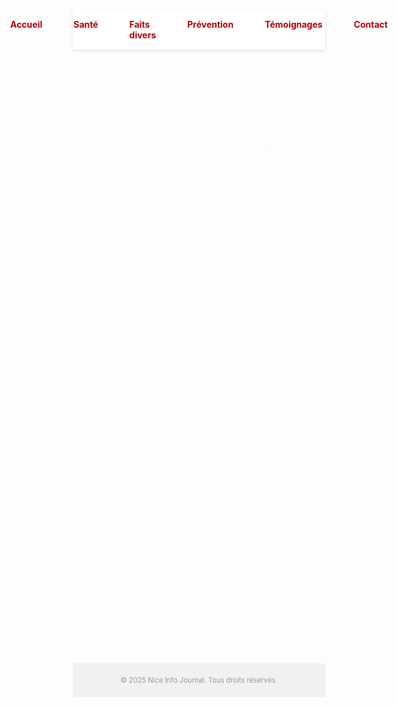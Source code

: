 <!DOCTYPE html>
<html lang="fr">
<head>
  <meta charset="UTF-8">
  <meta name="viewport" content="width=device-width, initial-scale=1.0">
  <title>Nice Info - Dossier Spécial</title>
  <link href="https://fonts.googleapis.com/css2?family=Roboto:wght@400;700&display=swap" rel="stylesheet">
  <style>
    * {
      margin: 0;
      padding: 0;
      box-sizing: border-box;
    }

    body {
      font-family: 'Roboto', sans-serif;
      background-color: #f7f9fc;
      color: #333;
      line-height: 1.6;
      scroll-behavior: smooth;
    }

    header {
      background-image: url('https://upload.wikimedia.org/wikipedia/commons/3/3d/Nice_vue_generale.jpg');
      background-size: cover;
      background-position: center;
      color: white;
      text-align: center;
      padding: 100px 20px;
      position: relative;
    }

    header::after {
      content: "";
      position: absolute;
      top: 0; left: 0; right: 0; bottom: 0;
      background-color: rgba(0,0,0,0.4);
    }

    header h1, header p {
      position: relative;
      z-index: 1;
    }

    header h1 {
      font-size: 3em;
      animation: fadeIn 2s ease-in-out;
    }

    header p {
      font-size: 1.2em;
      animation: fadeIn 2.5s ease-in-out;
    }

    nav {
      display: flex;
      justify-content: center;
      background-color: #fff;
      box-shadow: 0 2px 5px rgba(0,0,0,0.1);
      position: sticky;
      top: 0;
      z-index: 100;
    }

    nav a {
      padding: 15px 25px;
      display: block;
      color: #b90000;
      text-decoration: none;
      font-weight: bold;
      transition: background 0.3s;
    }

    nav a:hover {
      background-color: #ffe6e6;
    }

    .container {
      max-width: 900px;
      margin: 50px auto;
      background-color: white;
      padding: 40px;
      box-shadow: 0 0 15px rgba(0, 0, 0, 0.1);
      animation: slideUp 0.8s ease-in-out;
    }

    h2 {
      color: #b90000;
      margin-bottom: 15px;
    }

    .date {
      font-size: 0.9em;
      color: #888;
      margin-bottom: 20px;
    }

    blockquote {
      font-style: italic;
      background-color: #fce4e4;
      padding: 15px;
      margin: 20px 0;
      border-left: 5px solid #b90000;
    }

    footer {
      text-align: center;
      color: #999;
      font-size: 0.8em;
      padding: 20px;
      background-color: #f1f1f1;
    }

    @keyframes fadeIn {
      from { opacity: 0; transform: translateY(-20px); }
      to { opacity: 1; transform: translateY(0); }
    }

    @keyframes slideUp {
      from { opacity: 0; transform: translateY(30px); }
      to { opacity: 1; transform: translateY(0); }
    }
  </style>
</head>
<body>
  <header>
    <h1>Nice Info Journal</h1>
    <p>Dossier Spécial :lina habdallah de abatoir la petite salop</p>
  </header>

  <nav>
    <a href="#">Accueil</a>
    <a href="#">Santé</a>
    <a href="#">Faits divers</a>
    <a href="#">Prévention</a>
    <a href="#">Témoignages</a>
    <a href="#">Contact</a>
  </nav>

  <div class="container">
    <h2>Une jeunesse en danger : les overdoses se multiplient à Nice</h2>
    <p class="date">Mis à jour le 10 juillet 2025 - 23h45</p>

    <p> oh lina habdalah de abbatoirs te une pute rend le telephone a wasim</p>

    <p>Selon le CHU de Nice, les admissions aux urgences pour consommation excessive de médicaments sans ordonnance sont en nette augmentation depuis le début de l’année. Parmi les substances les plus souvent en cause : le tramadol, le Xanax, ou encore des anti-nauséeux comme le métoclopramide, pris pour leurs effets secondaires hallucinogènes.</p>

    <blockquote>
      "lina est une droguee.
    </blockquote>

    <h3>Lina a lecher la chatte de miranda</h3>
    <p>"Ce que nous voyons aux urgences est inquiétant. Ces jeunes pensent que les médicaments sont inoffensifs car vendus en pharmacie. En réalité, combinés ou pris à forte dose, les risques sont mortels", témoigne le docteur Navarro du service toxicologie de l’hôpital Pasteur.</p>

    <h3>Une campagne de prévention en cours</h3>
    <p>Face à cette situation, la mairie de Nice a annoncé le lancement d’une campagne de sensibilisation dans tous les collèges et lycées. Des ateliers, conférences et témoignages d’anciens victimes sont au programme dès la rentrée prochaine.</p>

    <blockquote>
      "Mon fils n'avait que 14 ans. Il a trouvé des cachets dans une pharmacie de famille... Si j'avais su, j’aurais tout enfermé." — Témoignage anonyme d’une mère niçoise.
    </blockquote>

    <h3>Que faire en cas de doute ?</h3>
    <p>Parents, éducateurs, jeunes : en cas de comportement suspect ou de symptômes inquiétants, n’attendez pas. Appelez immédiatement le 15 ou rendez-vous aux urgences les plus proches.</p>
  </div>

  <footer>
    &copy; 2025 Nice Info Journal. Tous droits réservés.
  </footer>
</body>
</html>
